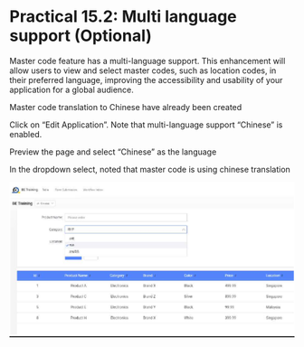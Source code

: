 # Practical 15.2: Multi language support (Optional)



Master code feature has a multi-language support. This enhancement will allow users to view and select master codes, such as location codes, in their preferred language, improving the accessibility and usability of your application for a global audience.

Master code translation to Chinese have already been created



Click on “Edit Application”. Note that multi-language support “Chinese” is enabled.



Preview the page and select “Chinese” as the language





In the dropdown select, noted that master code is using chinese translation







![Image Description](./images/image_89.png)



